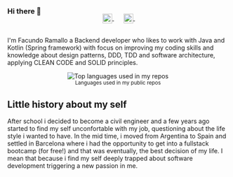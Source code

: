 ### Hi there 👋 

<p align="center" style="margin: -20px 0 30px">
  &nbsp;&nbsp;
  <a href="https://www.linkedin.com/in/facundo-ramallo" target="_blank" style="margin-right:10px;">
    <img align="center" src="https://user-images.githubusercontent.com/92294703/199122472-d67f5adb-d811-4510-a988-b07fef598ff1.png" alt="linkedin" height="22px" width="22px">
  </a>
  &nbsp;&nbsp;
  <a href="https://github.com/FacuRamallo/professional-profile/blob/master/Facundo_Ramallo_CV.pdf" target="_blank">
    <img align="center" src="https://user-images.githubusercontent.com/92294703/234863019-93834a66-32b0-4248-a9a3-57e052eda4c4.png?v=1" alt="cv" height="22px" width="22px">
  </a>
  &nbsp;&nbsp;
</p>

I'm Facundo Ramallo a Backend developer who likes to work with Java and Kotlin (Spring framework) with focus on improving my coding skills and knowledge about design patterns, DDD, TDD and software architecture, applying CLEAN CODE and SOLID principles.  

<div align="center">
  <img width="" src="https://github-readme-stats.vercel.app/api/top-langs/?username=FacuRamallo&layout=compact&hide_title=1&card_width=300" alt="Top languages used in my repos" />
  <br />
  <small>Languages used in my public repos</small>
  <br />
</div>

## Little history about my self

After school i decided to become a civil engineer and a few years ago started to find my self unconfortable with my job, questioning about the life style i wanted to have. 
In the mid time, i moved from Argentina to Spain and settled in Barcelona where i had the opportunity to get into a fullstack bootcamp (for free!) and that was eventually, the best decision of my life. I mean that because i find my self deeply trapped about software development triggering a new passion in me.
<br />
